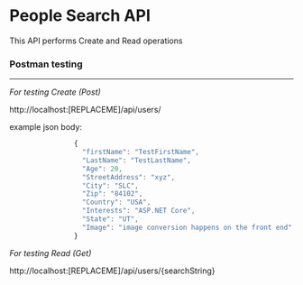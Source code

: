 # People Search API

This API performs Create and Read operations

### Postman testing
---------------

*For testing Create (Post)*

  http://localhost:[REPLACEME]/api/users/

  example json body:
  ```javascript
                  {
                    "firstName": "TestFirstName",
                    "LastName": "TestLastName",
                    "Age": 20,
                    "StreetAddress": "xyz",
                    "City": "SLC",
                    "Zip": "84102",
                    "Country": "USA",
                    "Interests": "ASP.NET Core",
                    "State": "UT",
                    "Image": "image conversion happens on the front end"
                  }
```

*For testing Read (Get)*

  http://localhost:[REPLACEME]/api/users/{searchString}
